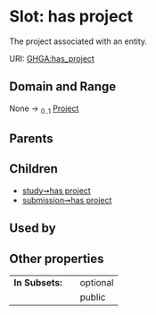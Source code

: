 
# Slot: has project


The project associated with an entity.

URI: [GHGA:has_project](https://w3id.org/GHGA/has_project)


## Domain and Range

None &#8594;  <sub>0..1</sub> [Project](Project.md)

## Parents


## Children

 *  [study➞has project](study_has_project.md)
 *  [submission➞has project](submission_has_project.md)

## Used by


## Other properties

|  |  |  |
| --- | --- | --- |
| **In Subsets:** | | optional |
|  | | public |

